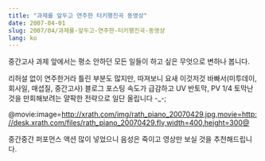 ```yaml
---
title: "과제를 앞두고 연주한 터키행진곡 동영상"
date: 2007-04-01
slug: 2007/04/과제를-앞두고-연주한-터키행진곡-동영상
lang: ko
---
```


중간고사 과제 앞에서는 평소 안하던 모든 일들이 하고 싶은 무엇으로 변하나 봅니다.

리허설 없이 연주한거라 틀린 부분도 많지만, 따져보니 요새 이것저것 바빠서(미투데이, 회사일, 매셥질, 중간고사) 블로그 포스팅 속도가 급감하고 UV 반토막, PV 1/4 토막난 것을 만회해보려는 얄팍한 전략으로 일단 올립니다 -_-;

@movie:image=http://xrath.com/img/rath_piano_20070429.jpg,movie=http://desk.xrath.com/files/rath_piano_20070429.flv,width=400,height=300@

중간중간 퍼포먼스 액션 많이 넣었으니 음성은 죽이고 영상만 보실 것을 추천해드립니다.